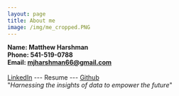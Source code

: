 ```yaml
---
layout: page
title: About me
image: /img/me_cropped.PNG
---
```


**Name: Matthew Harshman <br/>
Phone: 541-519-0788 <br/>
Email: mjharshman66@gmail.com** <br/>
<br/>
[LinkedIn](https://www.linkedin.com/in/matthew-harshman-841584188/) --- Resume --- [Github](https://github.com/mjh09)
<br/>
"_Harnessing the insights of data to empower the future_"
